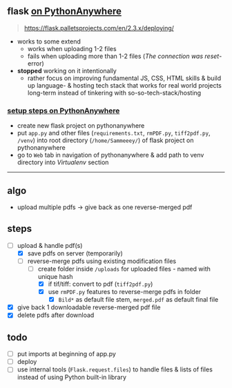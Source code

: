 ## flask [on PythonAnywhere](http://sammeeey.pythonanywhere.com/)
> https://flask.palletsprojects.com/en/2.3.x/deploying/
- works to some extend
  - works when uploading 1-2 files
  - fails when uploading more than 1-2 files (*The connection was reset*-error)
- **stopped** working on it intentionally
  - rather focus on improving fundamental JS, CSS, HTML skills & build up language- & hosting tech stack that works for real world projects long-term instead of tinkering with so-so-tech-stack/hosting
### [setup steps on PythonAnywhere](https://help.pythonanywhere.com/pages/Flask/)
- create new flask project on pythonanywhere
- put `app.py` and other files (`requirements.txt`, `rmPDF.py`, `tiff2pdf.py`, `/venv`) into root directory (`/home/Sammeeey/`) of flask project on pythonanywhere
- go to `Web` tab in navigation of pythonanywhere & add path to venv directory into *Virtualenv* section

---
## algo
- upload multiple pdfs -> give back as one reverse-merged pdf


## steps
- [ ] upload & handle pdf(s)
  - [x] save pdfs on server (temporarily)
  - [ ] reverse-merge pdfs using existing modification files
    - [ ] create folder inside `/uploads` for uploaded files - named with unique hash
      - [x] if tif/tiff: convert to pdf (`tiff2pdf.py`)
      - [x] use `rmPDF.py` features to reverse-merge pdfs in folder
        - [x] `Bild*` as default file stem, `merged.pdf` as default final file
- [x] give back 1 downloadable reverse-merged pdf file
- [x] delete pdfs after download

## todo
- [ ] put imports at beginning of app.py
- [ ] deploy
- [ ] use internal tools (`Flask.request.files`) to handle files & lists of files instead of using Python built-in library